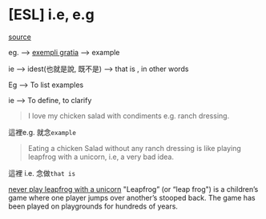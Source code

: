 # [ESL] i.e, e.g

[source](https://youtu.be/Sjm41bSOloo)


eg. --> [exempli gratia](https://en.wiktionary.org/wiki/exempli_gratia) --> example 

ie --> idest(也就是說, 既不是) --> that is , in other words


Eg --> To list examples

ie --> To define,  to clarify


> I love my chicken salad with condiments e.g. ranch dressing.

這裡e.g. 就念`example`

> Eating a chicken Salad without any ranch dressing  is like playing leapfrog with a unicorn, i.e, a very bad idea. 

這裡 i.e. 念做`that is`

[never play leapfrog with a unicorn](http://www.barrypopik.com/index.php/new_york_city/entry/never_play_leapfrog_with_a_unicorn)
"Leapfrog” (or “leap frog") is a children’s game where one player jumps over another’s stooped back. The game has been played on playgrounds for hundreds of years. 


